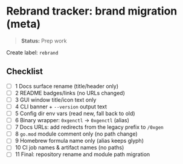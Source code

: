 # Rebrand tracker: brand migration (meta)

> **Status:** Prep work

Create label: `rebrand`

## Checklist

- [ ] 1 Docs surface rename (title/header only)
- [ ] 2 README badges/links (no URLs changed)
- [ ] 3 GUI window title/icon text only
- [ ] 4 CLI banner + `--version` output text
- [ ] 5 Config dir env vars (read new, fall back to old)
- [ ] 6 Binary wrapper: `0xgenctl` → `0xgenctl` (alias)
- [ ] 7 Docs URLs: add redirects from the legacy prefix to `/0xgen`
- [ ] 8 `go.mod` module comment only (no path change)
- [ ] 9 Homebrew formula name only (alias keeps glyph)
- [ ] 10 CI job names & artifact names (no paths)
- [ ] 11 Final: repository rename and module path migration
